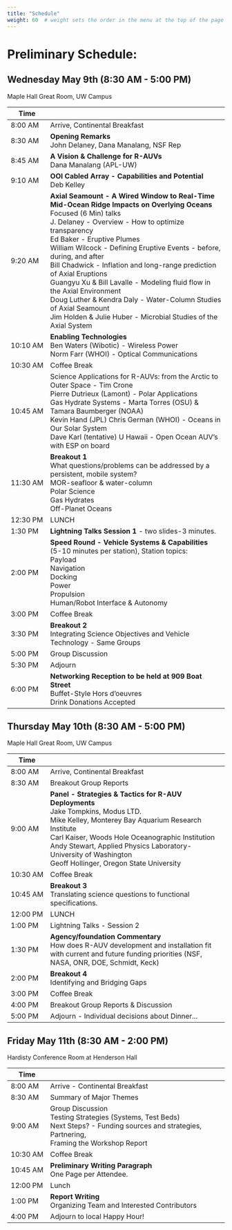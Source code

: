 ```yaml
---
title: "Schedule"
weight: 60  # weight sets the order in the menu at the top of the page
---
```


# Preliminary Schedule:

## Wednesday May 9th  (8:30 AM - 5:00 PM)

Maple Hall Great Room, UW Campus

Time | &nbsp;
--------|--------------------------------
8:00&nbsp;AM | Arrive, Continental Breakfast
8:30&nbsp;AM | __Opening Remarks__<br>John Delaney,  Dana Manalang, NSF Rep
8:45&nbsp;AM | __A Vision & Challenge for R-AUVs__<br> Dana Manalang (APL-UW)
9:10&nbsp;AM | __OOI Cabled Array - Capabilities and Potential__<br>  Deb Kelley
9:20&nbsp;AM | __Axial Seamount - A Wired Window to Real-Time Mid-Ocean Ridge Impacts on Overlying Oceans__ <br>Focused (6 Min) talks<br>J. Delaney -  Overview - How to optimize transparency<br>Ed Baker - Eruptive Plumes<br>William Wilcock - Defining Eruptive Events - before, during, and after<br>Bill Chadwick - Inflation and long-range prediction of Axial Eruptions<br>Guangyu Xu & Bill Lavalle - Modeling fluid flow in the Axial Environment<br>Doug Luther & Kendra Daly - Water-Column Studies of Axial Seamount<br>Jim Holden & Julie Huber - Microbial Studies of the Axial System  |    
10:10&nbsp;AM | __Enabling Technologies__<br>Ben Waters (Wibotic) - Wireless Power<br>Norm Farr (WHOI) - Optical Communications
10:30&nbsp;AM | Coffee Break
10:45&nbsp;AM | Science Applications for R-AUVs: from the Arctic to Outer Space - Tim Crone<br>Pierre Dutrieux (Lamont) - Polar Applications<br>Gas Hydrate Systems - Marta Torres (OSU) & Tamara Baumberger (NOAA)<br>Kevin Hand (JPL) Chris German (WHOI) - Oceans in Our Solar System<br>Dave Karl (tentative) U Hawaii - Open Ocean AUV’s with ESP on board
11:30&nbsp;AM | __Breakout 1__<br>What questions/problems can be addressed by a persistent, mobile system?<br>MOR-seafloor & water-column<br>Polar Science<br>Gas Hydrates<br>Off-Planet Oceans
12:30&nbsp;PM | LUNCH
1:30&nbsp;PM | __Lightning Talks Session 1__ - two slides-3 minutes.
2:00&nbsp;PM | __Speed Round - Vehicle Systems & Capabilities__ <br>(5-10 minutes per station), Station topics:<br>Payload<br>Navigation<br>Docking<br>Power<br>Propulsion<br>Human/Robot Interface & Autonomy |
3:00&nbsp;PM | Coffee Break
3:30&nbsp;PM | __Breakout 2__<br>Integrating Science Objectives and Vehicle Technology - Same Groups
5:00&nbsp;PM | Group Discussion
5:30&nbsp;PM | Adjourn
6:00&nbsp;PM | __Networking Reception to be held at 909 Boat Street__<br>Buffet-Style Hors d’oeuvres<br>Drink Donations Accepted

## Thursday May 10th  (8:30 AM - 5:00 PM)

Maple Hall Great Room, UW Campus

Time | &nbsp;
--------|--------------------------------
8:00&nbsp;AM | Arrive, Continental Breakfast
8:30&nbsp;AM | Breakout Group Reports
9:00&nbsp;AM | __Panel - Strategies & Tactics for R-AUV Deployments__<br>Jake Tompkins, Modus LTD.<br>Mike Kelley, Monterey Bay Aquarium Research Institute<br>Carl Kaiser, Woods Hole Oceanographic Institution<br>Andy Stewart, Applied Physics Laboratory-University of Washington<br>Geoff Hollinger, Oregon State University
10:30&nbsp;AM | Coffee Break
10:45&nbsp;AM | __Breakout 3__<br>Translating science questions to functional specifications.
12:00&nbsp;PM | LUNCH
1:00&nbsp;PM | Lightning Talks - Session 2
1:30&nbsp;PM | __Agency/foundation Commentary__<br>How does R-AUV development and installation fit with current and future funding priorities (NSF, NASA, ONR, DOE, Schmidt, Keck)
2:00&nbsp;PM | __Breakout 4__<br>Identifying and Bridging Gaps
3:00&nbsp;PM | Coffee Break
4:00&nbsp;PM | Breakout Group Reports & Discussion
5:00&nbsp;PM | Adjourn - Individual decisions about Dinner...

## Friday May 11th  (8:30 AM - 2:00 PM)

Hardisty Conference Room at Henderson Hall

Time | &nbsp;
--------|--------------------------------
8:00&nbsp;AM | Arrive - Continental Breakfast
8:30&nbsp;AM | Summary of Major Themes
9:00&nbsp;AM | Group Discussion<br>Testing Strategies (Systems, Test Beds)<br>Next Steps? - Funding sources and strategies, Partnering,<br>Framing the Workshop Report
10:30&nbsp;AM | Coffee Break
10:45&nbsp;AM | __Preliminary Writing Paragraph__<br>One Page per Attendee.
12:00&nbsp;PM | Lunch
1:00&nbsp;PM | __Report Writing__<br>Organizing Team and Interested Contributors
4:00&nbsp;PM | Adjourn to local Happy Hour!
